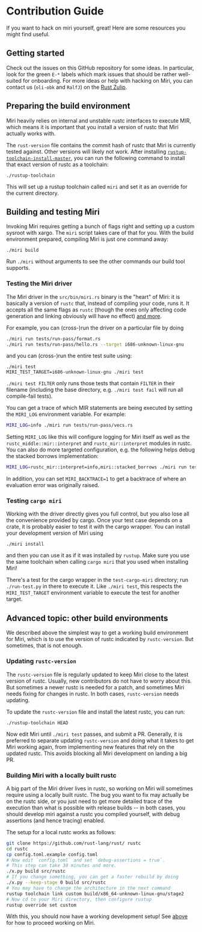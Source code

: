 # Contribution Guide

If you want to hack on miri yourself, great!  Here are some resources you might
find useful.

## Getting started

Check out the issues on this GitHub repository for some ideas. In particular,
look for the green `E-*` labels which mark issues that should be rather
well-suited for onboarding. For more ideas or help with hacking on Miri, you can
contact us (`oli-obk` and `RalfJ`) on the [Rust Zulip].

[Rust Zulip]: https://rust-lang.zulipchat.com

## Preparing the build environment

Miri heavily relies on internal and unstable rustc interfaces to execute MIR,
which means it is important that you install a version of rustc that Miri
actually works with.

The `rust-version` file contains the commit hash of rustc that Miri is currently
tested against. Other versions will likely not work. After installing
[`rustup-toolchain-install-master`], you can run the following command to
install that exact version of rustc as a toolchain:
```
./rustup-toolchain
```
This will set up a rustup toolchain called `miri` and set it as an override for
the current directory.

[`rustup-toolchain-install-master`]: https://github.com/kennytm/rustup-toolchain-install-master

## Building and testing Miri

Invoking Miri requires getting a bunch of flags right and setting up a custom
sysroot with xargo. The `miri` script takes care of that for you. With the
build environment prepared, compiling Miri is just one command away:

```
./miri build
```

Run `./miri` without arguments to see the other commands our build tool
supports.

### Testing the Miri driver

The Miri driver in the `src/bin/miri.rs` binary is the "heart" of Miri: it is
basically a version of `rustc` that, instead of compiling your code, runs it.
It accepts all the same flags as `rustc` (though the ones only affecting code
generation and linking obviously will have no effect) [and more][miri-flags].

[miri-flags]: README.md#miri--z-flags-and-environment-variables

For example, you can (cross-)run the driver on a particular file by doing

```sh
./miri run tests/run-pass/format.rs
./miri run tests/run-pass/hello.rs --target i686-unknown-linux-gnu
```

and you can (cross-)run the entire test suite using:

```
./miri test
MIRI_TEST_TARGET=i686-unknown-linux-gnu ./miri test
```

`./miri test FILTER` only runs those tests that contain `FILTER` in their
filename (including the base directory, e.g. `./miri test fail` will run all
compile-fail tests).

You can get a trace of which MIR statements are being executed by setting the
`MIRI_LOG` environment variable.  For example:

```sh
MIRI_LOG=info ./miri run tests/run-pass/vecs.rs
```

Setting `MIRI_LOG` like this will configure logging for Miri itself as well as
the `rustc_middle::mir::interpret` and `rustc_mir::interpret` modules in rustc. You
can also do more targeted configuration, e.g. the following helps debug the
stacked borrows implementation:

```sh
MIRI_LOG=rustc_mir::interpret=info,miri::stacked_borrows ./miri run tests/run-pass/vecs.rs
```

In addition, you can set `MIRI_BACKTRACE=1` to get a backtrace of where an
evaluation error was originally raised.

### Testing `cargo miri`

Working with the driver directly gives you full control, but you also lose all
the convenience provided by cargo. Once your test case depends on a crate, it
is probably easier to test it with the cargo wrapper. You can install your
development version of Miri using

```
./miri install
```

and then you can use it as if it was installed by `rustup`.  Make sure you use
the same toolchain when calling `cargo miri` that you used when installing Miri!

There's a test for the cargo wrapper in the `test-cargo-miri` directory; run
`./run-test.py` in there to execute it. Like `./miri test`, this respects the
`MIRI_TEST_TARGET` environment variable to execute the test for another target.

## Advanced topic: other build environments

We described above the simplest way to get a working build environment for Miri,
which is to use the version of rustc indicated by `rustc-version`. But
sometimes, that is not enough.

### Updating `rustc-version`

The `rustc-version` file is regularly updated to keep Miri close to the latest
version of rustc. Usually, new contributors do not have to worry about this. But
sometimes a newer rustc is needed for a patch, and sometimes Miri needs fixing
for changes in rustc. In both cases, `rustc-version` needs updating.

To update the `rustc-version` file and install the latest rustc, you can run:
```
./rustup-toolchain HEAD
```

Now edit Miri until `./miri test` passes, and submit a PR. Generally, it is
preferred to separate updating `rustc-version` and doing what it takes to get
Miri working again, from implementing new features that rely on the updated
rustc. This avoids blocking all Miri development on landing a big PR.

### Building Miri with a locally built rustc

A big part of the Miri driver lives in rustc, so working on Miri will sometimes
require using a locally built rustc. The bug you want to fix may actually be on
the rustc side, or you just need to get more detailed trace of the execution
than what is possible with release builds -- in both cases, you should develop
miri against a rustc you compiled yourself, with debug assertions (and hence
tracing) enabled.

The setup for a local rustc works as follows:
```sh
git clone https://github.com/rust-lang/rust/ rustc
cd rustc
cp config.toml.example config.toml
# Now edit `config.toml` and set `debug-assertions = true`.
# This step can take 30 minutes and more.
./x.py build src/rustc
# If you change something, you can get a faster rebuild by doing
./x.py --keep-stage 0 build src/rustc
# You may have to change the architecture in the next command
rustup toolchain link custom build/x86_64-unknown-linux-gnu/stage2
# Now cd to your Miri directory, then configure rustup
rustup override set custom
```

With this, you should now have a working development setup!  See
[above](#building-and-testing-miri) for how to proceed working on Miri.
